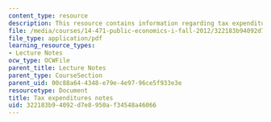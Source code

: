 ```yaml
---
content_type: resource
description: This resource contains information regarding tax expenditures notes.
file: /media/courses/14-471-public-economics-i-fall-2012/322183b94092d7e8950af34548a46066_MIT14_471F12_tax_expend.pdf
file_type: application/pdf
learning_resource_types:
- Lecture Notes
ocw_type: OCWFile
parent_title: Lecture Notes
parent_type: CourseSection
parent_uid: 00c88a64-4348-e79e-4e97-96ce5f933e3e
resourcetype: Document
title: Tax expenditures notes
uid: 322183b9-4092-d7e8-950a-f34548a46066
---
```

